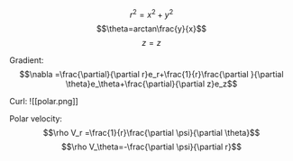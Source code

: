 $$r^2=x^2+y^2$$
$$\theta=arctan\frac{y}{x}$$
$$z=z$$

Gradient:
$$\nabla =\frac{\partial}{\partial r}e_r+\frac{1}{r}\frac{\partial }{\partial \theta}e_\theta+\frac{\partial}{\partial z}e_z$$

Curl:
![[polar.png]]

Polar velocity:
$$\rho V_r =\frac{1}{r}\frac{\partial \psi}{\partial \theta}$$
$$\rho V_\theta=-\frac{\partial \psi}{\partial r}$$